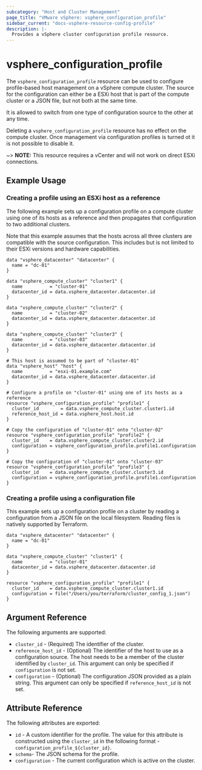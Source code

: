 ```yaml
---
subcategory: "Host and Cluster Management"
page_title: "VMware vSphere: vsphere_configuration_profile"
sidebar_current: "docs-vsphere-resource-config-profile"
description: |-
  Provides a vSphere cluster configuration profile resource.
---
```


# vsphere_configuration_profile

The `vsphere_configuration_profile` resource can be used to configure profile-based host management on a vSphere compute cluster.
The source for the configuration can either be a ESXi host that is part of the compute cluster or a JSON file, but not both at the same time.

It is allowed to switch from one type of configuration source to the other at any time.

Deleting a `vsphere_configuration_profile` resource has no effect on the compute cluster. Once management via configuration
profiles is turned ot it is not possible to disable it.

~> **NOTE:** This resource requires a vCenter and will not work on
direct ESXi connections.

## Example Usage

### Creating a profile using an ESXi host as a reference

The following example sets up a configuration profile on a compute cluster using one of its hosts as a reference
and then propagates that configuration to two additional clusters.

Note that this example assumes that the hosts across all three clusters are compatible with the source configuration. 
This includes but is not limited to their ESXi versions and hardware capabilities.

```hcl
data "vsphere_datacenter" "datacenter" {
  name = "dc-01"
}

data "vsphere_compute_cluster" "cluster1" {
  name          = "cluster-01"
  datacenter_id = data.vsphere_datacenter.datacenter.id
}

data "vsphere_compute_cluster" "cluster2" {
  name          = "cluster-02"
  datacenter_id = data.vsphere_datacenter.datacenter.id
}

data "vsphere_compute_cluster" "cluster3" {
  name          = "cluster-03"
  datacenter_id = data.vsphere_datacenter.datacenter.id
}

# This host is assumed to be part of "cluster-01"
data "vsphere_host" "host" {
  name          = "esxi-01.example.com"
  datacenter_id = data.vsphere_datacenter.datacenter.id
}

# Configure a profile on "cluster-01" using one of its hosts as a reference
resource "vsphere_configuration_profile" "profile1" {
  cluster_id        = data.vsphere_compute_cluster.cluster1.id
  reference_host_id = data.vsphere_host.host.id
}

# Copy the configuration of "cluster-01" onto "cluster-02"
resource "vsphere_configuration_profile" "profile2" {
  cluster_id    = data.vsphere_compute_cluster.cluster2.id
  configuration = vsphere_configuration_profile.profile1.configuration
}

# Copy the configuration of "cluster-01" onto "cluster-03"
resource "vsphere_configuration_profile" "profile3" {
  cluster_id    = data.vsphere_compute_cluster.cluster3.id
  configuration = vsphere_configuration_profile.profile1.configuration
}
```

### Creating a profile using a configuration file

This example sets up a configuration profile on a cluster by reading a configuration from a JSON
file on the local filesystem. Reading files is natively supported by Terraform.

```hcl
data "vsphere_datacenter" "datacenter" {
  name = "dc-01"
}

data "vsphere_compute_cluster" "cluster1" {
  name          = "cluster-01"
  datacenter_id = data.vsphere_datacenter.datacenter.id
}

resource "vsphere_configuration_profile" "profile1" {
  cluster_id    = data.vsphere_compute_cluster.cluster1.id
  configuration = file("/Users/you/terraform/cluster_config_1.json")
}
```

## Argument Reference

The following arguments are supported:

* `cluster_id` - (Required) The identifier of the cluster.
* `reference_host_id` - (Optional) The identifier of the host to use as a configuration source.
The host needs to be a member of the cluster identified by `cluster_id`. This argument can only be specified if
`configuration` is not set.
* `configuration` - (Optional) The configuration JSON provided as a plain string. This argument can only be specified if `reference_host_id` is not set.

## Attribute Reference

The following attributes are exported:

* `id` - A custom identifier for the profile. The value for this attribute is constructed using the `cluster_id` in the following format - `configuration_profile_${cluster_id}`.
* `schema`- The JSON schema for the profile.
* `configuration` - The current configuration which is active on the cluster.
